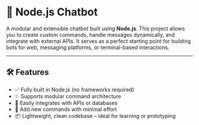 # 🤖 Node.js Chatbot

A modular and extensible chatbot built using **Node.js**. This project allows you to create custom commands, handle messages dynamically, and integrate with external APIs. It serves as a perfect starting point for building bots for web, messaging platforms, or terminal-based interactions.

---

## 🛠 Features

- ✅ Fully built in Node.js (no frameworks required)
- ✨ Supports modular command architecture
- 🔌 Easily integrates with APIs or databases
- 🧩 Add new commands with minimal effort
- 📦 Lightweight, clean codebase – ideal for learning or prototyping